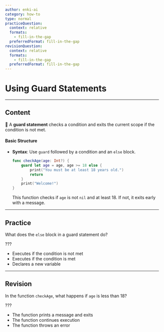 ```yaml
---
author: enki-ai
category: how-to
type: normal
practiceQuestion:
  context: relative
  formats:
    - fill-in-the-gap
  preferredFormat: fill-in-the-gap
revisionQuestion:
  context: relative
  formats:
    - fill-in-the-gap
  preferredFormat: fill-in-the-gap
---
```


# Using Guard Statements

---
## Content

🚀 A **guard statement** checks a condition and exits the current scope if the condition is not met.

#### Basic Structure

- **Syntax**: Use `guard` followed by a condition and an `else` block.
  ```swift
  func checkAge(age: Int?) {
      guard let age = age, age >= 18 else {
          print("You must be at least 18 years old.")
          return
      }
      print("Welcome!")
  }
  ```
  This function checks if `age` is not `nil` and at least 18. If not, it exits early with a message.

---
## Practice

What does the `else` block in a guard statement do?

???

- Executes if the condition is not met
- Executes if the condition is met
- Declares a new variable

---
## Revision

In the function `checkAge`, what happens if `age` is less than 18?

???

- The function prints a message and exits
- The function continues execution
- The function throws an error
